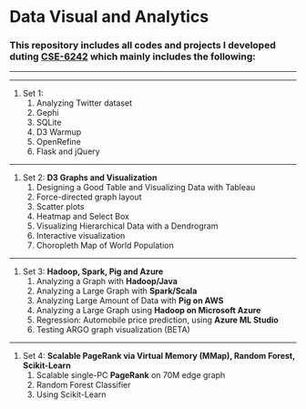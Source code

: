 # Data Visual and Analytics
### This repository includes all codes and projects I developed duting [CSE-6242](http://poloclub.gatech.edu/cse6242/2018spring/) which mainly includes the following:

----------
----

1. Set 1:
	1. Analyzing Twitter dataset
	1. Gephi
	1. SQLite
	1. D3 Warmup
	1. OpenRefine
	1. Flask and jQuery

----

1. Set 2: **D3 Graphs and Visualization**
	1. Designing a Good Table and Visualizing Data with Tableau
	1. Force-directed graph layout
	1. Scatter plots
	1. Heatmap and Select Box
	1. Visualizing Hierarchical Data with a Dendrogram
	1. Interactive visualization
	1. Choropleth Map of World Population

----

1. Set 3: **Hadoop, Spark, Pig and Azure**
	1. Analyzing a Graph with **Hadoop/Java**
	1. Analyzing a Large Graph with **Spark/Scala**
	1. Analyzing Large Amount of Data with **Pig on AWS**
	1. Analyzing a Large Graph using **Hadoop on Microsoft Azure**
	1. Regression: Automobile price prediction, using **Azure ML Studio**
	1. Testing ARGO graph visualization (BETA)

----

1. Set 4: **Scalable PageRank via Virtual Memory (MMap), Random Forest, Scikit-Learn**
	1. Scalable single-PC **PageRank** on 70M edge graph
	1. Random Forest Classifier
	1. Using Scikit-Learn